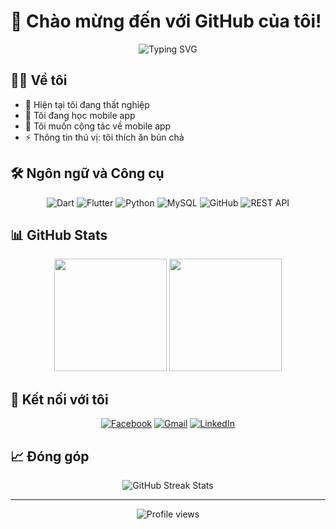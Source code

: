 # 👋 Chào mừng đến với GitHub của tôi! 

<div align="center">
  <img src="https://readme-typing-svg.herokuapp.com?font=Fira+Code&pause=1000&color=2196F3&center=true&width=500&lines=Passionate+Developer;Always+learning+new+things" alt="Typing SVG" />
</div>

## 👨‍💻 Về tôi

- 🔭 Hiện tại tôi đang thất nghiệp
- 🌱 Tôi đang học mobile app
- 👯 Tôi muốn cộng tác về mobile app
- ⚡ Thông tin thú vị: tôi thích ăn bún chả

## 🛠️ Ngôn ngữ và Công cụ

<div align="center">
  
![Dart](https://img.shields.io/badge/-Dart-0175C2?style=flat-square&logo=dart&logoColor=white)
![Flutter](https://img.shields.io/badge/-Flutter-02569B?style=flat-square&logo=flutter&logoColor=white)
![Python](https://img.shields.io/badge/-Python-3776AB?style=flat-square&logo=Python&logoColor=white)
![MySQL](https://img.shields.io/badge/-MySQL-4479A1?style=flat-square&logo=mysql&logoColor=white)
![GitHub](https://img.shields.io/badge/-GitHub-181717?style=flat-square&logo=github&logoColor=white)
![REST API](https://img.shields.io/badge/-REST%20API-FF6C37?style=flat-square&logo=postman&logoColor=white)

</div>

## 📊 GitHub Stats

<div align="center">
  <img height="180em" src="https://github-readme-stats.vercel.app/api?username=lvuxyz&show_icons=true&theme=dracula&include_all_commits=true&count_private=true"/>
  <img height="180em" src="https://github-readme-stats.vercel.app/api/top-langs/?username=lvuxyz&layout=compact&langs_count=7&theme=dracula"/>
</div>

## 🤝 Kết nối với tôi

<div align="center">
  
[![Facebook](https://img.shields.io/badge/-Facebook-1877F2?style=for-the-badge&logo=Facebook&logoColor=white)](https://www.facebook.com/vuxngoday)
[![Gmail](https://img.shields.io/badge/-Gmail-D14836?style=for-the-badge&logo=Gmail&logoColor=white)](mailto:lvu.byte@gmail.com)
[![LinkedIn](https://img.shields.io/badge/-LinkedIn-0077B5?style=for-the-badge&logo=LinkedIn&logoColor=white)](https://www.linkedin.com/in/lvuxyz/)

</div>

## 📈 Đóng góp

<div align="center">
  <img src="https://github-readme-streak-stats.herokuapp.com/?user=YOUR_USERNAME&theme=dracula" alt="GitHub Streak Stats"/>
</div>

---
<div align="center">
  <img src="https://komarev.com/ghpvc/?username=YOUR_USERNAME&color=blueviolet" alt="Profile views"/>
</div>
